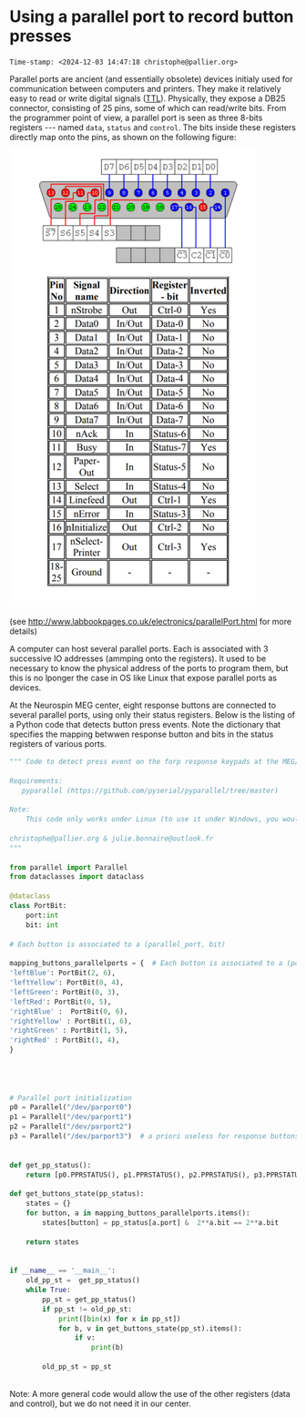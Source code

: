 Using a parallel port to record button presses
==============================================

`Time-stamp: <2024-12-03 14:47:18 christophe@pallier.org>`


Parallel ports are ancient (and essentially obsolete) devices initialy used for communication between computers and printers. They make it relatively easy to read or write digital signals ([TTL](https://en.wikipedia.org/wiki/Transistor%E2%80%93transistor_logic)). Physically, they expose a DB25 connector, consisting of 25 pins, some of which can read/write bits. From the programmer point of view, a parallel port is seen as three 8-bits registers --- named  `data`, `status` and `control`. The bits inside these registers directly map onto the pins, as shown on the following figure:

![](parallel_port_pins_layout_small.png)

(see <http://www.labbookpages.co.uk/electronics/parallelPort.html> for more details)

A computer can host several parallel ports. Each is associated with 3 successive IO addresses (ammping onto the registers). It used to be necessary to know the physical address of the ports to program them, but this is no lponger the case in OS like Linux that expose  parallel ports as devices.

At the Neurospin MEG center, eight response buttons are connected to several parallel ports, using only their status registers. Below is the listing of a Python code that detects button press events. Note the dictionary that specifies the mapping betwwen response button and bits in the status registers of various ports.


```python
""" Code to detect press event on the forp response keypads at the MEG/Neurospin

Requirements: 
   pyparallel (https://github.com/pyserial/pyparallel/tree/master)

Note:
    This code only works under Linux (to use it under Windows, you would need to modify the names of the parallel ports devices)

christophe@pallier.org & julie.bonnaire@outlook.fr
"""

from parallel import Parallel
from dataclasses import dataclass

@dataclass
class PortBit:
    port:int
    bit: int

# Each button is associated to a (parallel_port, bit)

mapping_buttons_parallelports = {  # Each button is associated to a (port, bit)         
'leftBlue': PortBit(2, 6),
'leftYellow': PortBit(0, 4),
'leftGreen': PortBit(0, 3),
'leftRed': PortBit(0, 5),
'rightBlue' :  PortBit(0, 6),
'rightYellow' : PortBit(1, 6),
'rightGreen' : PortBit(1, 5),
'rightRed' : PortBit(1, 4),
}




# Parallel port initialization
p0 = Parallel("/dev/parport0")
p1 = Parallel("/dev/parport1")
p2 = Parallel("/dev/parport2")
p3 = Parallel("/dev/parport3")  # a priori useless for response buttons


def get_pp_status():
    return [p0.PPRSTATUS(), p1.PPRSTATUS(), p2.PPRSTATUS(), p3.PPRSTATUS()]

def get_buttons_state(pp_status):
    states = {}
    for button, a in mapping_buttons_parallelports.items():
        states[button] = pp_status[a.port] &  2**a.bit == 2**a.bit
        
    return states
    

if __name__ == '__main__':
    old_pp_st =  get_pp_status()
    while True: 
        pp_st = get_pp_status()
        if pp_st != old_pp_st:
            print([bin(x) for x in pp_st])
            for b, v in get_buttons_state(pp_st).items():
                if v:
                    print(b)

        old_pp_st = pp_st



```

Note: A more general code would allow the use of the other registers (data and control), but we do not need it in our center.






